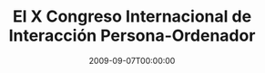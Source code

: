 ---
acronym: "Interacci\xF3n 2009"
date: '2009-09-07T00:00:00'
ext_url: http://www.aipo.es/
location: Barcelona, Spain and Armenia, Colombia
submission_date: '2009-04-15T00:00:00'
title: "El X Congreso Internacional de Interacci\xF3n Persona-Ordenador"
---